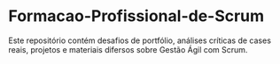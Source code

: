 # Formacao-Profissional-de-Scrum
Este repositório contém desafios de portfólio, análises críticas de cases reais, projetos e materiais difersos sobre Gestão Ágil com Scrum.
